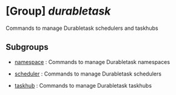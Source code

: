 # [Group] _durabletask_

Commands to manage Durabletask schedulers and taskhubs

## Subgroups

- [namespace](/Commands/durabletask/namespace/readme.md)
: Commands to manage Durabletask namespaces

- [scheduler](/Commands/durabletask/scheduler/readme.md)
: Commands to manage Durabletask schedulers

- [taskhub](/Commands/durabletask/taskhub/readme.md)
: Commands to manage Durabletask taskhubs

